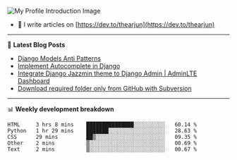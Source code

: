 ![My Profile Introduction Image](https://i.ibb.co/tLFZ15Q/gh.png)
- 📝 I write articles on [https://dev.to/thearjun](https://dev.to/thearjun)

-------

📕 **Latest Blog Posts**
<!-- BLOG-POST-LIST:START -->
- [Django Models Anti Patterns](https://dev.to/thearjun/django-models-anti-patterns-1ma1)
- [Implement Autocomplete in Django](https://dev.to/thearjun/implement-autocomplete-in-django-3h20)
- [Integrate Django Jazzmin theme to Django Admin | AdminLTE Dashboard](https://dev.to/thearjun/integrate-django-jazzmin-theme-to-django-admin-adminlte-dashboard-5aao)
- [Download required folder only from GitHub with Subversion](https://dev.to/thearjun/download-required-folder-only-from-github-with-subversion-2gpc)
<!-- BLOG-POST-LIST:END -->

-------

📊 **Weekly development breakdown**
<!--START_SECTION:waka-->
```text
HTML     3 hrs 8 mins    ███████████████░░░░░░░░░░   60.14 % 
Python   1 hr 29 mins    ███████░░░░░░░░░░░░░░░░░░   28.63 % 
CSS      29 mins         ██▒░░░░░░░░░░░░░░░░░░░░░░   09.35 % 
Other    2 mins          ▒░░░░░░░░░░░░░░░░░░░░░░░░   00.69 % 
Text     2 mins          ▒░░░░░░░░░░░░░░░░░░░░░░░░   00.67 % 
```
<!--END_SECTION:waka-->
<img src='https://profile-counter.glitch.me/thearjun/count.svg' width='0px'>

